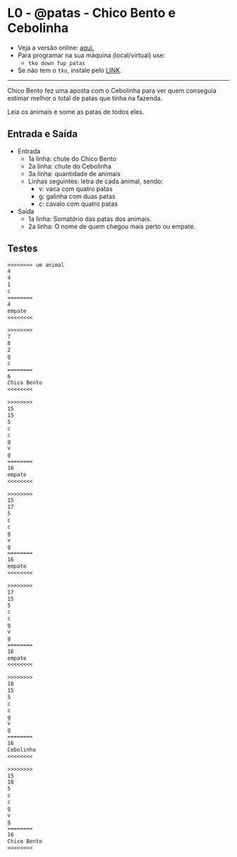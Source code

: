 # L0 - @patas - Chico Bento e Cebolinha

- Veja a versão online: [aqui.](https://github.com/qxcodefup/arcade/blob/master/base/patas/Readme.md)
- Para programar na sua máquina (local/virtual) use:
  - `tko down fup patas`
- Se não tem o `tko`, instale pelo [LINK](https://github.com/senapk/tko#tko).

---

Chico Bento fez uma aposta com o Cebolinha para ver quem conseguia estimar melhor o total de patas que tinha na fazenda.

Leia os animais e some as patas de todos eles.

## Entrada e Saída

- Entrada
  - 1a linha: chute do Chico Bento
  - 2a linha: chute do Cebolinha
  - 3a linha: quantidade de animais
  - Linhas seguintes: letra de cada animal, sendo:
    - v: vaca com quatro patas
    - g: galinha com duas patas
    - c: cavalo com quatro patas
- Saída
  - 1a linha: Somatório das patas dos animais.
  - 2a linha: O nome de quem chegou mais perto ou empate.

## Testes

```txt
>>>>>>>> um animal
4
4
1
c
========
4
empate
<<<<<<<<

>>>>>>>>
7
8
2
g
c
========
6
Chico Bento
<<<<<<<<

>>>>>>>>
15
15
5
c
c
g
v
g
========
16
empate
<<<<<<<<

>>>>>>>>
15
17
5
c
c
g
v
g
========
16
empate
<<<<<<<<

>>>>>>>>
17
15
5
c
c
g
v
g
========
16
empate
<<<<<<<<

>>>>>>>>
18
15
5
c
c
g
v
g
========
16
Cebolinha
<<<<<<<<

>>>>>>>>
15
18
5
c
c
g
v
g
========
16
Chico Bento
<<<<<<<<
```
